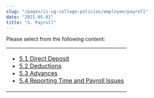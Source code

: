 ```yaml
---
slug: "/pages/ii-ug-college-policies/employee/payroll"
date: "2021-05-01"
title: "5. Payroll"
---
```


Please select from the following content:

<table>

<tbody>

<tr valign="top">

<td>

*   [5.1 Direct Deposit](/about/handbook/ug-college-policies/employee/payroll/direct_deposit)
*   [5.2 Deductions](/about/handbook/ug-college-policies/employee/payroll/deductions)
*   [5.3 Advances](/about/handbook/ug-college-policies/employee/payroll/advances)
*   [5.4 Reporting Time and Payroll Issues](/about/handbook/ug-college-policies/employee/payroll/payroll_issues)

</td>

</tr>

</tbody>

</table>